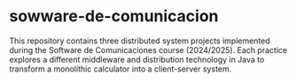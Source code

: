 # sowware-de-comunicacion
This repository contains three distributed system projects implemented during the Software de Comunicaciones course (2024/2025). Each practice explores a different middleware and distribution technology in Java to transform a monolithic calculator into a client-server system.
